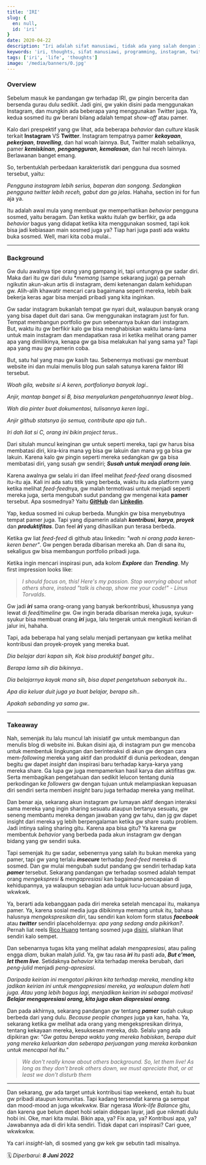 ```yaml
---
title: 'IRI'
slug: {
  en: null,
  id: 'iri'
}
date: 2020-04-22
description: "Iri adalah sifat manusiawi, tidak ada yang salah dengan iri, tergantung konteks irinya. But just remember, we don't really know about others background."
keywords: 'iri, thoughts, sifat manusiawi, programming, instagram, twitter'
tags: ['iri', 'life', 'thoughts']
image: '/media/banners/0.jpg'
---
```


### Overview

Sebelum masuk ke pandangan gw terhadap IRI, gw pingin bercerita dan bersenda gurau dulu sedikit. Jadi gini, gw yakin disini pada menggunakan Instagram, dan mungkin ada beberapa yang menggunakan Twitter juga. Ya, kedua sosmed itu gw berani bilang adalah tempat *show-off* atau pamer.

Kalo dari prespektif yang gw lihat, ada beberapa *behavior* dan *culture* klasik terkait **Instagram** VS **Twitter**. Instagram tempatnya pamer ***kekayaan***, ***pekerjaan***, ***travelling***, dan hal woah lainnya. But, Twitter malah sebaliknya, pamer ***kemiskinan***, ***pengangguran***, ***kemalasan***, dan hal receh lainnya. Berlawanan banget emang.

So, terbentuklah perbedaan karakteristik dari pengguna dua sosmed tersebut, yaitu:

*Pengguna instagram lebih serius, baperan dan songong. Sedangkan pengguna twitter lebih receh, gabut dan ga jelas*. Hahaha, section ini for fun aja ya.

Itu adalah awal mula yang membuat gw memperhatikan *behavior* pengguna sosmed, yaitu beragam. Dan ketika waktu itulah gw berfikir, ga ada *behavior* bagus yang didapat ketika kita menggunakan sosmed, tapi kok bisa jadi kebiasaan main sosmed juga ya? Tiap hari juga pasti ada waktu buka sosmed. Well, mari kita coba mulai..

---

### Background

Gw dulu awalnya tipe orang yang gampang iri, tapi untungnya gw sadar diri. Maka dari itu gw dari dulu **memang* (sampe sekarang juga) ga pernah ngikutin akun-akun artis di instagram, demi ketenangan dalam kehidupan gw. Alih-alih khawatir mencari cara bagaimana seperti mereka, lebih baik bekerja keras agar bisa menjadi pribadi yang kita inginkan.

Gw sadar instagram bukanlah tempat gw nyari duit, walaupun banyak orang yang bisa dapet duit dari sana. Gw menggunakan instagram just for fun. Tempat membangun portfolio gw pun sebenarnya bukan dari instagram. But, waktu itu gw berfikir kalo gw bisa menghabiskan waktu lama-lama untuk main instagram dan mendapatkan rasa iri ketika melihat orang pamer apa yang dimilikinya, kenapa gw ga bisa melakukan hal yang sama ya? Tapi apa yang mau gw pamerin coba.

But, satu hal yang mau gw kasih tau. Sebenernya motivasi gw membuat website ini dan mulai menulis blog pun salah satunya karena faktor IRI tersebut.

*Woah gila, website si A keren, portfolionya banyak lagi..*

*Anjir, mantap banget si B, bisa menyalurkan pengetahuannya lewat blog..*

*Wah dia pinter buat dokumentasi, tulisannya keren lagi..*

*Anjir github statsnya ijo semua, contribute apa aja tuh..*

*Iri dah liat si C, orang ini bikin project terus..*

Dari situlah muncul keinginan gw untuk seperti mereka, tapi gw harus bisa membatasi diri, kira-kira mana yg bisa gw lakuin dan mana yg ga bisa gw lakuin. Karena kalo gw pingin seperti mereka sedangkan gw ga bisa membatasi diri, yang susah gw sendiri; ***Susah untuk menjadi orang lain***.

Karena awalnya gw selalu iri dan ilfeel melihat *feed-feed* orang disosmed itu-itu aja. Kali ini ada satu titik yang berbeda, waktu itu ada platform yang ketika melihat *feed-feed*nya, gw malah termotivasi untuk menjadi seperti mereka juga, serta mengubah sudut pandang gw mengenai kata **pamer** tersebut. Apa sosmednya? Yaitu [**GitHub**](https://github.com) dan [**Linkedin**](https://linkedin.com).

Yap, kedua sosmed ini cukup berbeda. Mungkin gw bisa menyebutnya tempat pamer juga. Tapi yang dipamerin adalah ***kontribusi***, ***karya***, ***proyek*** dan ***produktifitas***. Dan feel ***iri*** yang dihasilkan pun terasa berbeda.

Ketika gw liat *feed-feed* di github atau linkedin: *"wah ni orang pada keren-keren bener"*. Gw pengen berada dibarisan mereka ah. Dan di sana itu, sekaligus gw bisa membangun portfolio pribadi juga.

Ketika ingin mencari inspirasi pun, ada kolom ***Explore*** dan ***Trending***. My first impression looks like:

> *I should focus on, this! Here's my passion. Stop worrying about what others share, instead "talk is cheap, show me your code!" - Linus Torvalds*.

Gw jadi ***iri*** sama orang-orang yang banyak berkontribusi, khususnya yang lewat di *feed/timeline* gw.  Gw ingin berada dibarisan mereka juga, syukur-syukur bisa membuat orang ***iri*** juga, lalu tergerak untuk mengikuti keirian di jalur ini, hahaha.

Tapi, ada beberapa hal yang selalu menjadi pertanyaan gw ketika melihat kontribusi dan proyek-proyek yang mereka buat.

*Dia belajar dari kapan sih, Kok bisa produktif banget gitu..*

*Berapa lama sih dia bikinnya..*

*Dia belajarnya kayak mana sih, bisa dapet pengetahuan sebanyak itu..*

*Apa dia keluar duit juga ya buat belajar, berapa sih..*

*Apakah sebanding ya sama gw..*

---

### Takeaway

Nah, semenjak itu lalu muncul lah inisiatif gw untuk membangun dan menulis blog di website ini. Bukan disini aja, di instagram pun gw mencoba untuk membentuk lingkungan dan berinteraksi di akun gw dengan cara mem-*following* mereka yang aktif dan produktif di dunia perkodean, dengan begitu gw dapet *insight* dan inspirasi baru terhadap karya-karya yang mereka share. Ga lupa gw juga mempamerkan hasil karya dan aktifitas gw. Serta membagikan pengetahuan dan sedikit lelucon tentang dunia perkodingan ke *followers* gw dengan tujuan untuk melampiaskan kepuasan diri sendiri serta memberi *insight* baru juga terhadap mereka yang melihat.

Dan benar aja, sekarang akun instagram gw lumayan aktif dengan interaksi sama mereka yang ingin sharing sesuatu ataupun bertanya sesuatu, gw seneng membantu mereka dengan jawaban yang gw tahu, dan jg gw dapet insight dari mereka yg lebih berpengalaman ketika gw share suatu problem. Jadi intinya saling sharing gitu. Karena apa bisa gitu? Ya karena gw membentuk *behavior* yang berbeda pada akun instagram gw dengan bidang yang gw sendiri suka.

Tapi semenjak itu gw sadar, sebenernya yang salah itu bukan mereka yang pamer, tapi gw yang terlalu ***insecure*** terhadap *feed-feed* mereka di sosmed. Dan gw mulai mengubah sudut pandang gw sendiri terhadap kata ***pamer*** tersebut. Sekarang pandangan gw terhadap sosmed adalah tempat orang *mengekspresi* & *mengapresiasi* kan bagaimana pencapaian di kehidupannya, ya walaupun sebagian ada untuk lucu-lucuan absurd juga, wkwkwk.

Ya, berarti ada kebanggaan pada diri mereka setelah mencapai itu, makanya pamer. Ya, karena sosial media juga dibikinnya memang untuk itu, bahasa halusnya *mengekspresikan diri*, tau sendiri kan kolom form status ***facebook*** atau ***twitter*** sendiri placeholdernya: *apa yang sedang anda pikirkan?*. Pernah liat reels [Rico Huang](https://www.instagram.com/rcohuang/) tentang sosmed juga [disini](https://www.instagram.com/p/CeYrvgHNK23/), silahkan lihat sendiri kalo sempet.

Dan sebenarnya tugas kita yang melihat adalah *mengapresiasi*, atau paling engga *diam*, bukan malah *julid*. Ya, gw tau rasa ***iri*** itu pasti ada, ***But c'mon, let them live***. Setidaknya *behavior* kita terhadap mereka berubah, dari *peng-julid* menjadi *peng-apresiasi*.

*Daripada keirian ini mengotori pikiran kita terhadap mereka, mending kita jadikan keirian ini untuk mengapresiasi mereka, ya walaupun dalem hati juga. Atau yang lebih bagus lagi, menjadikan keirian ini sebagai motivasi! **Belajar mengapresiasi orang, kita juga akan diapresiasi orang**.*

Dan pada akhirnya, sekarang pandangan gw tentang ***pamer*** sudah cukup berbeda dari yang dulu. *Because people changes* juga ya kan, haha. Ya, sekarang ketika gw melihat ada orang yang mengekspresikan dirinya, tentang kekayaan mereka, kesuksesan mereka, dsb. Selalu yang ada dipikiran gw: *"Gw gatau berapa waktu yang mereka habiskan, berapa duit yang mereka keluarkan dan seberapa perjuangan yang mereka korbankan untuk mencapai hal itu."*

> *We don't really know about others background. So, let them live! As long as they don't break others down, we must apreciate that, or at least we don't disturb them*

---

Dan sekarang, gw ada target untuk kontribusi tiap weekend, entah itu buat gw pribadi ataupun komunitas. Tapi kadang tersendat karena ga sempat dan mood-mood an juga wkwkwkw. Biar ngerasa *Work-life Balance* gitu, dan karena gue belum dapet hobi selain didepan layar, jadi gue nikmati dulu hobi ini. Oke, mari kita mulai. Bikin apa, ya? Fix apa, ya? Kontribusi apa, ya? Jawabannya ada di diri kita sendiri. Tidak dapat cari inspirasi? Cari guee, wkwkwkw.

Ya cari *insight*-lah, di sosmed yang gw kek gw sebutin tadi misalnya.

🗓 *Diperbarui: **8 Juni 2022***
